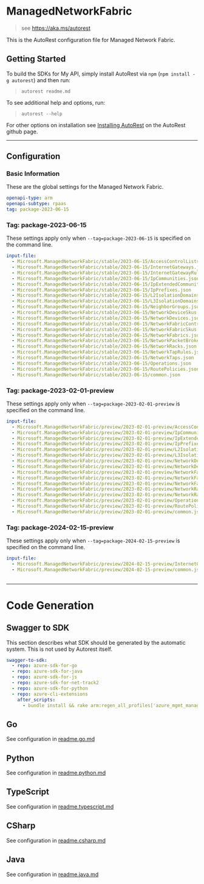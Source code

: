 # ManagedNetworkFabric

> see https://aka.ms/autorest

This is the AutoRest configuration file for Managed Network Fabric.

## Getting Started

To build the SDKs for My API, simply install AutoRest via `npm` (`npm install -g autorest`) and then run:

> `autorest readme.md`

To see additional help and options, run:

> `autorest --help`

For other options on installation see [Installing AutoRest](https://aka.ms/autorest/install) on the AutoRest github page.

---

## Configuration

### Basic Information

These are the global settings for the Managed Network Fabric.

``` yaml
openapi-type: arm
openapi-subtype: rpaas
tag: package-2023-06-15
```


### Tag: package-2023-06-15

These settings apply only when `--tag=package-2023-06-15` is specified on the command line.

```yaml $(tag) == 'package-2023-06-15'
input-file:
  - Microsoft.ManagedNetworkFabric/stable/2023-06-15/AccessControlLists.json
  - Microsoft.ManagedNetworkFabric/stable/2023-06-15/InternetGateways.json
  - Microsoft.ManagedNetworkFabric/stable/2023-06-15/InternetGatewayRules.json
  - Microsoft.ManagedNetworkFabric/stable/2023-06-15/IpCommunities.json
  - Microsoft.ManagedNetworkFabric/stable/2023-06-15/IpExtendedCommunities.json
  - Microsoft.ManagedNetworkFabric/stable/2023-06-15/IpPrefixes.json
  - Microsoft.ManagedNetworkFabric/stable/2023-06-15/L2IsolationDomains.json
  - Microsoft.ManagedNetworkFabric/stable/2023-06-15/L3IsolationDomains.json
  - Microsoft.ManagedNetworkFabric/stable/2023-06-15/NeighborGroups.json
  - Microsoft.ManagedNetworkFabric/stable/2023-06-15/NetworkDeviceSkus.json
  - Microsoft.ManagedNetworkFabric/stable/2023-06-15/NetworkDevices.json
  - Microsoft.ManagedNetworkFabric/stable/2023-06-15/NetworkFabricControllers.json
  - Microsoft.ManagedNetworkFabric/stable/2023-06-15/NetworkFabricSkus.json
  - Microsoft.ManagedNetworkFabric/stable/2023-06-15/NetworkFabrics.json
  - Microsoft.ManagedNetworkFabric/stable/2023-06-15/NetworkPacketBrokers.json
  - Microsoft.ManagedNetworkFabric/stable/2023-06-15/NetworkRacks.json
  - Microsoft.ManagedNetworkFabric/stable/2023-06-15/NetworkTapRules.json
  - Microsoft.ManagedNetworkFabric/stable/2023-06-15/NetworkTaps.json
  - Microsoft.ManagedNetworkFabric/stable/2023-06-15/Operations.json
  - Microsoft.ManagedNetworkFabric/stable/2023-06-15/RoutePolicies.json
  - Microsoft.ManagedNetworkFabric/stable/2023-06-15/common.json
```
### Tag: package-2023-02-01-preview

These settings apply only when `--tag=package-2023-02-01-preview` is specified on the command line.

``` yaml $(tag) == 'package-2023-02-01-preview'
input-file:
  - Microsoft.ManagedNetworkFabric/preview/2023-02-01-preview/AccessControlLists.json
  - Microsoft.ManagedNetworkFabric/preview/2023-02-01-preview/IpCommunities.json
  - Microsoft.ManagedNetworkFabric/preview/2023-02-01-preview/IpExtendedCommunities.json
  - Microsoft.ManagedNetworkFabric/preview/2023-02-01-preview/IpPrefixes.json
  - Microsoft.ManagedNetworkFabric/preview/2023-02-01-preview/L2IsolationDomains.json
  - Microsoft.ManagedNetworkFabric/preview/2023-02-01-preview/L3IsolationDomains.json
  - Microsoft.ManagedNetworkFabric/preview/2023-02-01-preview/NetworkDeviceSkus.json
  - Microsoft.ManagedNetworkFabric/preview/2023-02-01-preview/NetworkDevices.json
  - Microsoft.ManagedNetworkFabric/preview/2023-02-01-preview/NetworkFabricControllers.json
  - Microsoft.ManagedNetworkFabric/preview/2023-02-01-preview/NetworkFabricSkus.json
  - Microsoft.ManagedNetworkFabric/preview/2023-02-01-preview/NetworkFabrics.json
  - Microsoft.ManagedNetworkFabric/preview/2023-02-01-preview/NetworkRackSkus.json
  - Microsoft.ManagedNetworkFabric/preview/2023-02-01-preview/NetworkRacks.json
  - Microsoft.ManagedNetworkFabric/preview/2023-02-01-preview/Operations.json
  - Microsoft.ManagedNetworkFabric/preview/2023-02-01-preview/RoutePolicies.json
  - Microsoft.ManagedNetworkFabric/preview/2023-02-01-preview/common.json
```
### Tag: package-2024-02-15-preview

These settings apply only when `--tag=package-2024-02-15-preview` is specified on the command line.

``` yaml $(tag) == 'package-2024-02-15-preview'
input-file:
  - Microsoft.ManagedNetworkFabric/preview/2024-02-15-preview/InternetGatewayRules.json
  - Microsoft.ManagedNetworkFabric/preview/2024-02-15-preview/common.json
  
```

---

# Code Generation

## Swagger to SDK

This section describes what SDK should be generated by the automatic system.
This is not used by Autorest itself.

``` yaml $(swagger-to-sdk)
swagger-to-sdk:
  - repo: azure-sdk-for-go
  - repo: azure-sdk-for-java
  - repo: azure-sdk-for-js
  - repo: azure-sdk-for-net-track2
  - repo: azure-sdk-for-python
  - repo: azure-cli-extensions
    after_scripts:
      - bundle install && rake arm:regen_all_profiles['azure_mgmt_managednetworkfabric']
```

## Go

See configuration in [readme.go.md](./readme.go.md)

## Python

See configuration in [readme.python.md](./readme.python.md)

## TypeScript

See configuration in [readme.typescript.md](./readme.typescript.md)

## CSharp

See configuration in [readme.csharp.md](./readme.csharp.md)

## Java

See configuration in [readme.java.md](./readme.java.md)